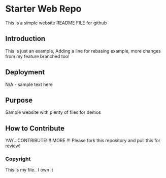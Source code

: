 # Starter Web Repo

This is a simple website README FILE for github

## Introduction

This is just an example, Adding a line for rebasing example, more changes from my feature branched too!

## Deployment

N/A - sample text here

## Purpose
Sample website with plenty of files for demos

## How to Contribute
YAY.. CONTRIBUTE!!!!
MORE !!!
Please fork this repository and pull this for review!

### Copyright
This is my file.. I own it